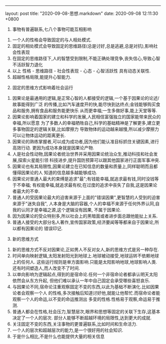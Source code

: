 ---
layout: post
title:  "2020-09-08-思想.markdown"
date:   2020-09-08 12:11:30 +0800

1. 事物有普遍联系,七八个事物可能互相影响
1) 一个人的性格会导致固定的与人相处模式.
2) 固定的相处模式会导致固定的思维路径(总是讨好,总是逃避,总是对抗),影响社会性表现
3) 在固定的思维路径下,人的智慧受到限制,不能正确处理竞争,丧失信心,导致心智不活跃智力退化
4) 以上 性格 - 思维路径 - 社会性表现 - 心态 - 心智活跃性 具有动态关联性.
5) 超越性格局限,能提升心智能力.

2. 固定的思维方式影响着社会运行
1) 因果论是最通用的逻辑,是正常心智的人都接受的逻辑,一个基于因果论的论述/故事能得到广泛
的传播,比如汽车速度开的快,能尽快到达终点;金钱能够购买食品和服务,拥有食品和服务能更快乐
从而更幸福;一生多做好事,能上天堂等等.
2) 因果论影响着国家的建立和科学的发展,人民相信富强独立的国家能带来民众的幸福,所以愿意
为了多数人的幸福牺牲自己,科学的基础精神是了解更多,建立更多事物固定的逻辑关联,比如摩擦力
导致物体的运动越来越慢,所以减少摩擦力可以让物体运动的距离更长.
3) 因果论的熟练掌握者,可以成为成功者,因为他们能认准目标抓住关键因素,进行高效行动.
更因为成功本身就是因果论产物.
4) 人是社会性动物,因果论者统治世界并采用因果论统治众生,推动科技和社会发展,探索火星能引领
科技进步,提升国防预算可以跟其他国家进行正面军事冲突.
5) 因果论也有其局限性,因果论建立在已知信息的数量和质量上,同样聪明而且都懂得因果论的人
知道的信息越多越能够成功.
6) 因果论对普通人最大的束缚是追求"最";有钱能幸福,就追求最有钱,同时没钱等于不幸福;
有权能幸福,就追求最有权;在过度的追求中丧失了自我,这是因果论者最大的不幸.
7) 普通人的受因果论最大的迫害来源于上面的"错误因果",更智慧的人受到的迫害来源于"迷失自我",
人本身是大脑的容器,个人的幸福不来源于任何外界认同,自我的认同才是幸福之源,这个逻辑没有因果,
不属于因果论.
8) 因为因果论的受众特别多,所以社会上的黑暗面或者进步面总跟他能扯上关系.
9) 普通人接受的大部分名人著作,宣传国家政策,经济要闻等等都来自于因果论,所以都有因果论的
错误印记.

3. 新的思维方式
1) 新的思维方式不反对因果论,正如男人不反对女人,新的思维方式是另一种存在.
2) 时间单向映射逻辑,太阳发射阳光到地球上.地球被动接受,地球运转不依赖地球上的任何人.
这些运行规则是单方面影响.只能是太阳影响地球,地球影响人类.还有时间塑造人,而人改变不了时间.
3) 以单向影响为逻辑起点,得到的是宿命论.任何一个非宿命论者都承认明天太阳依然会从东方升起,
但他们难以承认一年中自己固定会承受哪些喜怒哀乐.
4) 与因果论不同,宿命论注重观察固定不变的东西,以此为基础不断演化.比如因果论者会观察一个人
的性格,多次接触后知道讨好他,就能让他帮忙.而宿命论者能观察一个人的命运,以不变的命运推测出
多变的性格.性格易于观察,命运易于推测.
5) 普通人都会在性格,社会压力,智慧层次,眼界和思想等固定的关联下生存,这基本决定了一个人的层次.
部分人能够不断超越环境的局限性,达到更大的成就.
6) 关注固定不变的东西,关注事物的更普遍联系,比如时间和生命活力.
7) 一个人的层次和超越层次的能力,是一个很好用的社会知识.
8) 于是什么相比,不是什么也能提供大量的相关信息









